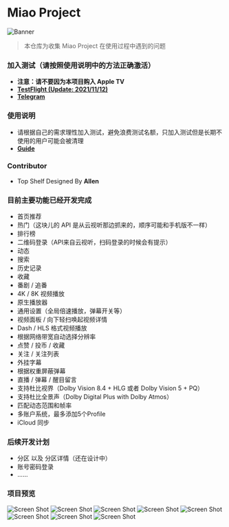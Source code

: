 # Miao Project
![Banner](https://raw.githubusercontent.com/Paladinfeng/MiaoProject/master/images/Miao-banner.png)
> 本仓库为收集 Miao Project 在使用过程中遇到的问题

### 加入测试（请按照使用说明中的方法正确激活）
- **注意：请不要因为本项目购入 Apple TV**
- **[TestFlight (Update: 2021/11/12)](https://testflight.apple.com/join/MuMvoZyv)**
- **[Telegram](https://t.me/miaoproject)**

### 使用说明
- 请根据自己的需求理性加入测试，避免浪费测试名额，只加入测试但是长期不使用的用户可能会被清理
- **[Guide](https://github.com/Paladinfeng/MiaoProject/blob/master/HOW-TO-USE.md)**

### Contributor
- Top Shelf Designed By **Allen**

### 目前主要功能已经开发完成
- 首页推荐
- 热门（这块儿的 API 是从云视听那边抓来的，顺序可能和手机版不一样）
- 排行榜
- 二维码登录（API来自云视听，扫码登录的时候会有提示）
- 动态
- 搜索
- 历史记录
- 收藏
- 番剧 / 追番
- 4K / 8K 视频播放
- 原生播放器
- 通用设置（全局倍速播放，弹幕开关等）
- 视频面板 / 向下轻扫唤起视频详情
- Dash / HLS 格式视频播放
- 根据网络带宽自动选择分辨率
- 点赞 / 投币 / 收藏
- 关注 / 关注列表
- 外挂字幕
- 根据权重屏蔽弹幕
- 直播 / 弹幕 / 醒目留言
- 支持杜比视界（Dolby Vision 8.4 + HLG 或者 Dolby Vision 5 + PQ）
- 支持杜比全景声（Dolby Digital Plus with Dolby Atmos）
- 匹配动态范围和帧率
- 多账户系统，最多添加5个Profile
- iCloud 同步

### 后续开发计划
- 分区 以及 分区详情（还在设计中）
- 账号密码登录
- ......

### 项目预览
![Screen Shot](https://raw.githubusercontent.com/Paladinfeng/MiaoProject/master/images/Miao-1.png)
![Screen Shot](https://raw.githubusercontent.com/Paladinfeng/MiaoProject/master/images/Miao-2.png)
![Screen Shot](https://raw.githubusercontent.com/Paladinfeng/MiaoProject/master/images/Miao-3.png)
![Screen Shot](https://raw.githubusercontent.com/Paladinfeng/MiaoProject/master/images/Miao-5.png)
![Screen Shot](https://raw.githubusercontent.com/Paladinfeng/MiaoProject/master/images/Miao-6.png)
![Screen Shot](https://raw.githubusercontent.com/Paladinfeng/MiaoProject/master/images/Miao-4.png)
![Screen Shot](https://raw.githubusercontent.com/Paladinfeng/MiaoProject/master/images/Miao-7.png)
![Screen Shot](https://raw.githubusercontent.com/Paladinfeng/MiaoProject/master/images/Miao-8.png)
